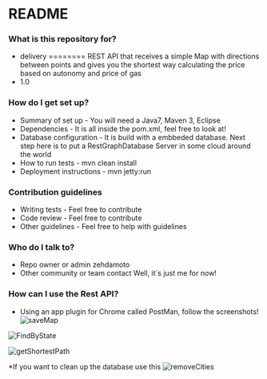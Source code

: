 # README #

### What is this repository for? ###

* delivery
========
REST API that receives a simple Map with directions between points and gives you the shortest way calculating the price based on autonomy and price of gas
* 1.0

### How do I get set up? ###

* Summary of set up - 
  You will need a Java7, Maven 3, Eclipse
* Dependencies - 
  It is all inside the pom.xml, feel free to look at!
* Database configuration - 
  It is build with a embbeded database. Next step here is to put a RestGraphDatabase Server in some cloud around the world
* How to run tests - 
  mvn clean install
* Deployment instructions - 
  mvn jetty:run

### Contribution guidelines ###

* Writing tests - 
  Feel free to contribute
* Code review - 
  Feel free to contribute
* Other guidelines - 
  Feel free to help with guidelines

### Who do I talk to? ###

* Repo owner or admin
  zehdamoto
* Other community or team contact
  Well, it`s just me for now!

### How can I use the Rest API? ###

* Using an app plugin for Chrome called PostMan, follow the screenshots!
![saveMap](zehdamoto.github.com/delivery/saveMap.png)

![FindByState](username.github.com/repository/img/findByState.png)

![getShortestPath](username.github.com/repository/img/getShortestPath.png)

*If you want to clean up the database use this
![removeCities](username.github.com/repository/img/removeCities.png)

